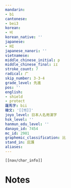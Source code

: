 ```yaml
---
mandarin:
- bì
cantonese:
- bei3
korean:
- 비
korean_native: ''
japanese:
- HI
japanese_nanori: ''
vietnamese:
middle_chinese_initial: p
middle_chinese_final: iɪ
stroke_count: 7
radical: 广
skip_number: 3-3-4
grade_level: 先進
pos: ''
english:
- shield
- protect
羅馬字: bii
韓文: '[[븨]]'
joyo_level: 日本人名用漢字
hsk_level: ''
hanmun_edu_level: ''
danayo_id: 7454
mc_id: 2981
graphemic_classification: 比
stand_in: 庇護
aliases:
---
```

```meta-bind-embed
[[nav/char_info]]
```

# Notes
